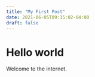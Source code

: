 ```yaml
---
title: "My First Post"
date: 2021-06-05T09:35:02-04:00
draft: false
---
```


# Hello world
Welcome to the internet.

